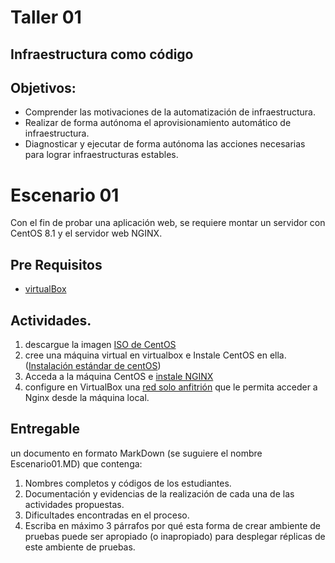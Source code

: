 # Taller 01 #
## Infraestructura como código ##

## Objetivos: ##

- Comprender las motivaciones de la automatización de infraestructura.
- Realizar de forma autónoma el aprovisionamiento automático de infraestructura.
- Diagnosticar y ejecutar de forma autónoma las acciones necesarias para lograr infraestructuras estables.

# Escenario 01

Con el fin de probar una aplicación web, se requiere montar un servidor con CentOS 8.1 y el servidor web NGINX.

## Pre Requisitos
- [virtualBox](https://www.virtualbox.org/)

## Actividades.
1. descargue la imagen [ISO de CentOS](https://wiki.centos.org/Download)
2. cree una máquina virtual en virtualbox e Instale CentOS en ella. ([Instalación estándar de centOS](https://docs.centos.org/en-US/8-docs/standard-install/))
3. Acceda a la máquina CentOS e [instale NGINX](https://www.cyberciti.biz/faq/how-to-install-and-use-nginx-on-centos-8/)
4. configure en VirtualBox una [red solo anfitrión](https://condor.depaul.edu/glancast/443class/docs/vbox_host-only_setup.html) que le permita acceder a Nginx desde la máquina local.

## Entregable
un documento en formato MarkDown (se suguiere el nombre Escenario01.MD) que contenga:
1. Nombres completos y códigos de los estudiantes.
2. Documentación y evidencias de la realización de cada una de las actividades propuestas.
3. Dificultades encontradas en el proceso.
4. Escriba en máximo 3 párrafos por qué esta forma de crear ambiente de pruebas puede ser apropiado (o inapropiado) para desplegar réplicas de este ambiente de pruebas.